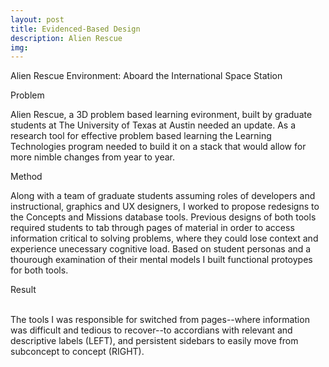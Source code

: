 ```yaml
---
layout: post
title: Evidenced-Based Design
description: Alien Rescue
img: 
---
```


<div class="img_row">
	<img class="col three" src="{{ site.baseurl }}/img/AlienRescue.png" alt="" title="Alien Rescue Environment"/>
</div>
<div class="col three caption">
	Alien Rescue Environment: Aboard the International Space Station 
</div>


Problem

Alien Rescue, a 3D problem based learning evironment, built by graduate students at The University of Texas at Austin needed an update. As a research tool for effective problem based learning the Learning Technologies program needed to build it on a stack that would allow for more nimble changes from year to year.  


Method

Along with a team of graduate students assuming roles of developers and instructional, graphics and UX designers, I worked to propose redesigns to the Concepts and Missions database tools. Previous designs of both tools required students to tab through pages of material in order to access information critical to solving problems, where they could lose context and experience unecessary cognitive load. Based on student personas and a thourough examination of their mental models I built functional protoypes for both tools. 


Result

<div class="img_row">
	  <img class="col one" src="{{ site.baseurl }}/img/missionstool.png" alt="" title="Missions Tool"/>
	  <img class="col two" src="{{ site.baseurl }}/img/conceptstool.png" alt="" title="Concepts Tool"/>
	</div>

<div class="col three caption">
	The tools I was responsible for switched from pages--where information was difficult and tedious to recover--to accordians with relevant and descriptive labels (LEFT), and persistent sidebars to easily move from subconcept to concept (RIGHT). 
</div>

